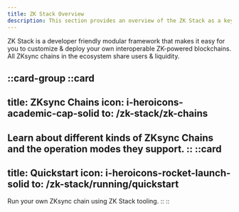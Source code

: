 ```yaml
---
title: ZK Stack Overview
description: This section provides an overview of the ZK Stack as a key tool to launch and operate ZKsync chains
---
```


ZK Stack is a developer friendly modular framework that makes it easy for you to customize & deploy your own interoperable ZK-powered blockchains.
All ZKsync chains in the ecosystem share users & liquidity.

::card-group
  ::card
  ---
  title: ZKsync Chains
  icon: i-heroicons-academic-cap-solid
  to: /zk-stack/zk-chains
  ---
  Learn about different kinds of ZKsync Chains and the operation modes they support.
  ::
  ::card
  ---
  title: Quickstart
  icon: i-heroicons-rocket-launch-solid
  to: /zk-stack/running/quickstart
  ---
  Run your own ZKsync chain using ZK Stack tooling.
  ::
::
